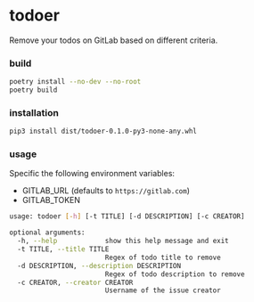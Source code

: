 # todoer

Remove your todos on GitLab based on different criteria.

### build

```sh
poetry install --no-dev --no-root
poetry build
```

### installation

```sh
pip3 install dist/todoer-0.1.0-py3-none-any.whl
```

### usage

Specific the following environment variables:

* GITLAB_URL (defaults to `https://gitlab.com`)
* GITLAB_TOKEN

```sh
usage: todoer [-h] [-t TITLE] [-d DESCRIPTION] [-c CREATOR]

optional arguments:
  -h, --help            show this help message and exit
  -t TITLE, --title TITLE
                        Regex of todo title to remove
  -d DESCRIPTION, --description DESCRIPTION
                        Regex of todo description to remove
  -c CREATOR, --creator CREATOR
                        Username of the issue creator
```

